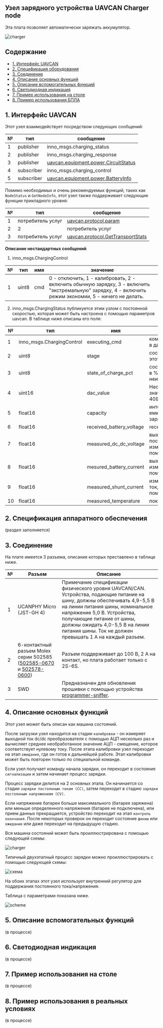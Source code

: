 ## Узел зарядного устройства UAVCAN Charger node

Эта плата позволяет автоматически заряжать аккумулятор.

![charger](charger.png?raw=true "charger")

## Содержание
  - [1. Интерфейс UAVCAN](#1-uavcan-interface)
  - [2. Спецификация оборудования](#2-hardware-specification)
  - [3. Соединение](#3-wire)
  - [4. Описание основных функций](#4-main-function-description)
  - [5. Описание вспомогательных функций](#5-auxiliary-function-description)
  - [6. Светодиодная индикация](#6-led-indication)
  - [7. Пример использования на столе](#7-usage-example-on-a-table)
  - [8. Пример использования БПЛА](#8-uav-usage-example)

## 1. Интерфейс UAVCAN <a name="1-uavcan-interface"></a> 

Этот узел взаимодействует посредством следующих сообщений:

| № | тип | сообщение |
| - | --------- | -------- |
| 1 | publisher | inno_msgs.charging_status |
| 2 | publisher | inno_msgs.charging_response |
| 3 | publisher | [uavcan.equipment.power.CircuitStatus](https://legacy.uavcan.org/Specification/7._List_of_standard_data_types/#circuitstatus) | [uavcan.equipment.power.CircuitStatus](https://legacy.uavcan.org/Specification/7._List_of_standard_data_types/#circuitstatus) |
| 4 | subscriber | inno_msgs.charging_control | |
| 5 | subscriber | [uavcan.equipment.power.BatteryInfo](https://legacy.uavcan.org/Specification/7._List_of_standard_data_types/#batteryinfo) |

Помимо необходимых и очень рекомендуемых функций, таких как `NodeStatus` и `GetNodeInfo`, этот узел также поддерживает следующие функции прикладного уровня:

| № | тип | сообщение |
| - | --------- | -------- |
| 1 | потребитель услуг | [uavcan.protocol.param](https://legacy.uavcan.org/Specification/7._List_of_standard_data_types/#uavcanprotocolparam)|
2 | 2 | потребитель услуг | [uavcan.protocol.RestartNode](https://legacy.uavcan.org/Specification/7._List_of_standard_data_types/#restartnode)|
| 3 | потребитель услуг | [uavcan.protocol.GetTransportStats](https://legacy.uavcan.org/Specification/7._List_of_standard_data_types/#gettransportstats) |

**Описание нестандартных сообщений**

1. inno_msgs.ChargingControl

| № | тип | имя | значение |
| - | ----- | ----------- | ------------------------------------------- |
| 1 | uint8 | cmd | 0 - отключить, 1 - калибровать, 2 - включить обычную зарядку, 3 - включить "экстремальную" зарядку, 4 - включить режим экономии, 5 - ничего не делать.

2. inno_msgs.ChargingStatus публикуется этим узлом с постоянной скоростью, которая может быть настроена с помощью параметров uavcan. В таблице ниже описаны его поля:

| № | тип | имя | значение |
| - | ----------------------- | ----------- | ------------------------------------------- |
| 1 |inno_msgs.ChargingControl|executing_cmd| команда, выполняемая в данный момент |
| 2 | uint8 | stage | состояние автомата в этот момент |
| 3 | uint8 | state_of_charge_pct | состояние зарядки soc в %, 127, если неизвестно |
| 4 | uint16 | dac_value | Необработанное значение ЦАП от o до 4095 | .
| 5 | float16 | capacity | интегрированная емкость во время зарядки, мАч |
| 6 | float16 | received_battery_voltage | received_battery_voltage | напряжение, полученное от BatteryInfo, вольт | 
| 7 | float16 | measured_dc_dc_voltage | выходное напряжение постоянного тока, измеренное с помощью АЦП |
| 8 | float16 | mesured_battery_current | выходной ток, измеренный с помощью АЦП | 
| 9 | float16 | measured_shunt_current | измеренный входной ток, измеренный с помощью АЦП | 
10| float16 | measured_temperature | пока не реализовано.|

## 2. Спецификация аппаратного обеспечения <a name="2-hardware-specification"></a> 

(раздел заполняется)

## 3. Соединение  <a name="3-wire"></a> 

На плате имеется 3 разъема, описание которых преставлено в таблице ниже.

| № | Разъем | Описание |
| - | --------- | ----------- |
| 1 | UCANPHY Micro (JST-GH 4) | Примечание спецификации физического уровня UAVCAN/CAN. Устройства, подающие питание на шину, должны обеспечивать 4,9-5,5 В на линии питания шины, номинальное напряжение 5,0 В. Устройства, получающие питание от шины, должны ожидать 4,0-5,5 В на линии питания шины. Ток не должен превышать 1 А на каждый разъем. |
| 2 | 6-контактный разъем Molex серии 502585 ([502585-0670](https://www.molex.com/molex/products/part-detail/pcb_receptacles/5025850670) и [502578-0600](https://www.molex.com/molex/products/part-detail/crimp_housings/5025780600)) | Разъем поддерживает до 100 В, 2 A на контакт, но плата работает только с 2S-6S. |
| 3 | SWD | Предназначен для обновления прошивки с помощью устройства [programmer-sniffer](doc/programmer_sniffer/README.md). |


## 4. Описание основных функций <a name="4-main-function-description"></a> 

Этот узел может быть описан как машина состояний.

После загрузки узел находится на стадии `калибровки` - он измеряет выходной ток dc/dc преобразователя с помощью АЦП несколько раз и вычисляет среднее необработанное значение АЦП - смещение, которое соответствует нулевому току. После этапа калибровки узел переходит на этап `ожидания`, где он готов к дальнейшей работе. Этап калибровки может быть повторен только по специальной команде.

Если узел получает команду начала зарядки, он переходит в состояние `сигнализации` и затем начинает процесс зарядки.

Процесс зарядки делится на 2 основных этапа. Он начинается со стадии `зарядки постоянным током (CC)`, затем переходит в стадию `зарядки постоянным напряжением (CV)`.


Если напряжение батареи больше максимального (батарея заряжена) или меньше определенного напряжения (батарея не подключена), или прием данных прекращается, устройство переходит на этап `контроль окончания`. После некоторых проверок он переходит состояние `финиш` или `ожидание` или даже переходит на предыдущую стадию.

Вся машина состояний может быть проиллюстрирована с помощью следующей схемы:

![charger](state_machine.png?raw=true "charger")

Типичный двухэтапный процесс зарядки можно проиллюстрировать с помощью следующей схемы:

![схема](normal_charging_process.png?raw=true "scheme")

На обоих этапах этот узел использует внутренний регулятор для поддержания постоянного тока/напряжения.

Таблица с параметрами показана ниже.

![scheme](params.png?raw=true "scheme")

## 5. Описание вспомогательных функций <a name="5-auxiliary-functions-description"></a> 

(в процессе)

## 6. Светодиодная индикация <a name="6-led-indication"></a> 

(в процессе)

## 7. Пример использования на столе <a name="7-usage-example-on-a-table"></a> 

(в процессе)

## 8. Пример использования в реальных условиях <a name="8-uav-usage-example"></a> 

(в процессе)

